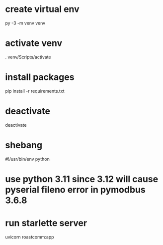 # create virtual env
py -3 -m venv venv

# activate venv
. venv/Scripts/activate

# install packages
pip install -r requirements.txt

# deactivate
deactivate

# shebang
#!/usr/bin/env python

# use python 3.11 since 3.12 will cause pyserial fileno error in pymodbus 3.6.8

# run starlette server
uvicorn roastcomm:app